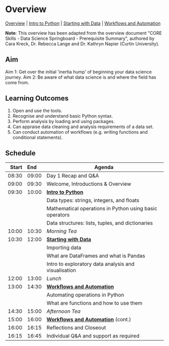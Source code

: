 # Overview

[Overview](./10_overview.md) |
[Intro to Python](./11_python.md) |
[Starting with Data](./12_data.md) |
[Workflows and Automation](./13_workflows.md)

**Note**: This overview has been adapted from the overview document "CORE Skills - Data Science Springboard - Prerequisite Summary", authored by Cara Kreck, Dr. Rebecca Lange and Dr. Kathryn Napier (Curtin University).

## Aim

Aim 1: Get over the initial 'inertia hump' of beginning your data science journey.
Aim 2: Be aware of what data science is and where the field has come from.

## Learning Outcomes

1. Open and use the tools.
2. Recognise and understand basic Python syntax.
3. Perform analysis by loading and using packages.
4. Can appraise data cleaning and analysis requirements of a data set.
5. Can conduct automation of workflows (e.g. writing functions and conditional statements).

## Schedule


| Start | End   | Agenda                                                  |
| -----:|:----- | ------------------------------------------------------- |
| 08:30 | 09:00 | Day 1 Recap and Q&A                                     |
| 09:00 | 09:30 | Welcome, Introductions & Overview                       |
| 09:30 | 10:00 | [**Intro to Python**]                                   |
|       |       | Data types: strings, integers, and floats               |
|       |       | Mathematical operations in Python using basic operators |
|       |       | Data structures: lists, tuples, and dictionaries        |
| 10:00 | 10:30 | *Morning Tea*                                           |
| 10:30 | 12:00 | [**Starting with Data**]                                |
|       |       | Importing data                                          |
|       |       | What are DataFrames and what is Pandas                  |
|       |       | Intro to exploratory data analysis and visualisation    |
| 12:00 | 13:00 | *Lunch*                                                 |
| 13:00 | 14:30 | [**Workflows and Automation**]                          |
|       |       | Automating operations in Python                         |
|       |       | What are functions and how to use them                  |
| 14:30 | 15:00 | *Afternoon Tea*                                         |
| 15:00 | 16:00 | [**Workflows and Automation**] (cont.)                  |
| 16:00 | 16:15 | Reflections and Closeout                                |
| 16:15 | 16:45 | Individual Q&A and support as required                  |


[**Intro to Python**]: ./11_python.md

[**Starting with Data**]: ./12_data.md

[**Workflows and Automation**]: ./13_workflows.md
